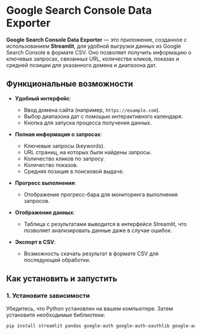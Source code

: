 # Google Search Console Data Exporter

**Google Search Console Data Exporter** — это приложение, созданное с использованием **Streamlit**, для удобной выгрузки данных из Google Search Console в формате CSV. Оно позволяет получить информацию о ключевых запросах, связанных URL, количестве кликов, показах и средней позиции для указанного домена и диапазона дат.

## Функциональные возможности

- **Удобный интерфейс**:
  - Ввод домена сайта (например, `https://example.com`).
  - Выбор диапазона дат с помощью интерактивного календаря.
  - Кнопка для запуска процесса получения данных.

- **Полная информация о запросах**:
  - Ключевые запросы (keywords).
  - URL страниц, на которых были найдены запросы.
  - Количество кликов по запросу.
  - Количество показов.
  - Средняя позиция в поисковой выдаче.

- **Прогресс выполнения**:
  - Отображение прогресс-бара для мониторинга выполнения запросов.

- **Отображение данных**:
  - Таблица с результатами выводится в интерфейсе Streamlit, что позволяет анализировать данные даже в случае ошибок.

- **Экспорт в CSV**:
  - Возможность скачать результат в формате CSV для последующей обработки.

## Как установить и запустить

### 1. Установите зависимости
Убедитесь, что Python установлен на вашем компьютере. Затем установите необходимые библиотеки:

```bash
pip install streamlit pandas google-auth google-auth-oauthlib google-auth-httplib2 google-api-python-client

